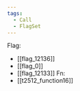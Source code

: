 ```yaml
---
tags:
  - Call
  - FlagSet
---
```

Flag:
- [[flag_12136]]
- [[flag_0]]
- [[flag_12133]]
Fn:
- [[t2512_function16]]
